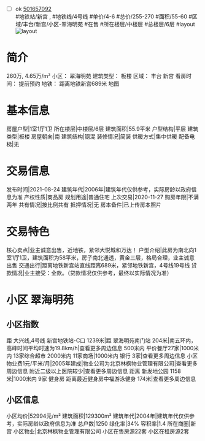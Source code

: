 - [ ] ok [501657092](https://bj.5i5j.com/ershoufang/501657092.html)  
 #地铁站/新宫 ,  #地铁线/4号线
#单价/4-6 #总价/255-270 #面积/55-60   #区域/丰台/新宫/小区-翠海明苑 #在售 #所在楼层/中楼层 #总楼层/6层 #layout 
![layout](http://image2a.5i5j.com/bdir/layout/4c9f31c1e14040689739dcb592bf0515.jpg_P5.jpg) 
# 简介 
 260万,  4.65万/m² 
小区： 翠海明苑
建筑类型： 板楼
区域： 丰台 新宫
看房时间： 提前预约
地铁： 距离地铁新宫689米 地图
# 基本信息 
 房屋户型|1室1厅1卫
所在楼层|中楼层/6层
建筑面积|55.9平米
户型结构|平层
建筑类型|板楼
房屋朝向|南
建筑结构|钢混
装修情况|简装
供暖方式|集中供暖
配备电梯|无
# 交易信息 
 发布时间|2021-08-24
建筑年代|2006年|建筑年代仅供参考，实际房龄以政府信息为准
产权性质|商品房
规划用途|普通住宅
上次交易|2020-11-27
购房年限|不满两年
共有情况|按比例共有
抵押情况|无
房本备件|已上传房本照片
# 交易特色 
 核心卖点|业主诚意出售，近地铁，紧邻大悦城和万达！
户型介绍|此房为南北向1室1厅1卫，建筑面积为58平米，房子南北通透，黄金三层，格局合理，业主诚意出售
交通出行|距离地铁新宫站直线距离689米，紧邻地铁新宫，4号线19号线
贷款情况|业主接受：全款。（贷款情况仅供参考，最终以实际情况为准）
# 小区 翠海明苑
## 小区指数 
 距 大兴线,4号线 新宫地铁站-C口 1239米|距 翠海明苑南门站 204米|南五环内， 高峰时间平均时速为19.8km/h|查看更多周边信息
500米内 平价餐厅27家|1000米内 13家综合超市
2000米内 11家商场|1000米内 银行 3家|查看更多周边信息
小区物业费1元/平米/月|2005年建成|物业公司为北京林枫物业管理有限公司|查看更多周边信息
附近二级以上医院较少|查看更多周边信息
距离 新发地公园 1158米|1000米内 9家 健身房
距离最近健身房中福游泳健身 174米|查看更多周边信息
## 小区信息 
 小区均价|52994元/m²
建筑面积|129300m²
建筑年代|2004年|建筑年代仅供参考，实际房龄以政府信息为准
总户数|1250
绿化率|34%
容积率|1.4
所在商圈|新宫
小区物业|北京林枫物业管理有限公司
小区在售房源22套
小区在租房源2套
